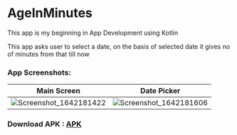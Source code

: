 # AgeInMinutes

This app is my beginning in App Development using Kotlin

This app asks user to select a date, on the basis of selected date it gives no of minutes from that till now

### App Screenshots:
|Main Screen |Date Picker |
|:--------------------:|:--------------------:|
| ![Screenshot_1642181422](https://user-images.githubusercontent.com/62237653/149561534-52960393-5398-407f-abae-563aedf09033.png)|![Screenshot_1642181606](https://user-images.githubusercontent.com/62237653/149561788-1797993c-2ad1-48b8-b549-ec08fb78de71.png)|

### Download APK : [APK](https://github.com/MohitSingh2002/AgeInMinutes/releases/download/v1.0/app-debug.apk)
